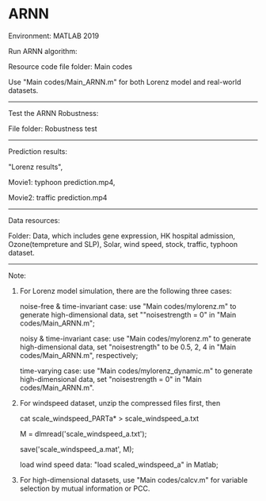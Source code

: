 # ARNN
Environment: MATLAB 2019

Run ARNN algorithm:

Resource code file folder: Main codes

Use "Main codes/Main_ARNN.m" for both Lorenz model and real-world datasets.

***********************************************************************************************************
Test the ARNN Robustness:

File folder: Robustness test

***********************************************************************************************************
Prediction results:

"Lorenz results",

Movie1: typhoon prediction.mp4, 

Movie2: traffic prediction.mp4

***********************************************************************************************************
Data resources:

Folder: Data, which includes gene expression, HK hospital admission, Ozone(tempreture and SLP), Solar, wind speed, stock, traffic, typhoon dataset.

***********************************************************************************************************
Note: 

1. For Lorenz model simulation, there are the following three cases:

   noise-free & time-invariant case:  use "Main codes/mylorenz.m" to generate high-dimensional data, set ""noisestrength = 0" in "Main codes/Main_ARNN.m";
   
   noisy & time-invariant case: use "Main codes/mylorenz.m" to generate high-dimensional data, set "noisestrength" to be 0.5, 2, 4 in "Main codes/Main_ARNN.m", respectively;
   
   time-varying case: use "Main codes/mylorenz_dynamic.m" to generate high-dimensional data, set "noisestrength = 0" in "Main codes/Main_ARNN.m".


2. For windspeed dataset, unzip the compressed files first, then  

   cat scale_windspeed_PARTa* > scale_windspeed_a.txt   

   M = dlmread('scale_windspeed_a.txt'); 

   save('scale_windspeed_a.mat', M);
   
   load wind speed data:  "load scaled_windspeed_a" in Matlab;


3. For high-dimensional datasets, use "Main codes/calcv.m" for variable selection by mutual information or PCC.
